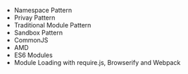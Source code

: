 

* Namespace Pattern
* Privay Pattern
* Traditional Module Pattern
* Sandbox Pattern
* CommonJS
* AMD
* ES6 Modules
* Module Loading with require.js, Browserify and Webpack
